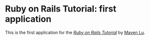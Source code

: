 # Ruby on Rails Tutorial: first application

This is the first application for the
[*Ruby on Rails Tutorial*](http://railstutorial.org/)
by [Maven Lu](http://smrook.com/).
